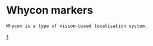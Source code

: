 # Whycon markers
	Whycon is a type of vision-based localisation system. 
[1](https://github.com/lrse/whycon "Whycon marker github repository")
